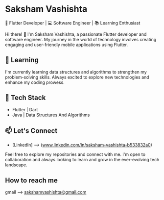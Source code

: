 # Saksham Vashishta

🚀 Flutter Developer | 💻 Software Engineer | 📚 Learning Enthusiast

Hi there! 👋 I'm Saksham Vashishta, a passionate Flutter developer and software engineer. My journey in the world of technology involves creating engaging and user-friendly mobile applications using Flutter.

## 🌱 Learning

I'm currently learning data structures and algorithms to strengthen my problem-solving skills. Always excited to explore new technologies and enhance my coding prowess.

## 🚀 Tech Stack

- Flutter | Dart
- Java | Data Structures And Algorithms

## 📫 Let's Connect

- [LinkedIn] --> (www.linkedin.com/in/saksham-vashishta-b533832a0)

Feel free to explore my repositories and connect with me. I'm open to collaboration and always looking to learn and grow in the ever-evolving tech landscape.

## How to reach me

gmail --> sakshamvashishta@gmail.com

<!---
Saksham0052/Saksham0052 is a ✨ special ✨ repository because its `README.md` (this file) appears on your GitHub profile.
--->
